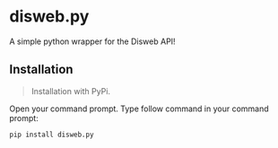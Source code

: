 # disweb.py
A simple python wrapper for the Disweb API!

## Installation

> Installation with PyPi.

Open your command prompt.
Type follow command in your command prompt:

```shell
pip install disweb.py
```
